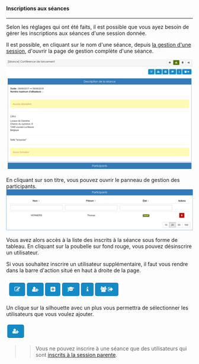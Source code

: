 
#### Inscriptions aux séances
---
Selon les réglages qui ont été faits, il est possible que vous ayez besoin de gérer les inscriptions aux séances d'une session donnée.

Il est possible, en cliquant sur le nom d'une séance, depuis [la gestion d'une session](admin-sessions.md), d'ouvrir la page de gestion complète d'une séance.

![](images/cursus-fig114.png)

En cliquant sur son titre, vous pouvez ouvrir le panneau de gestion des participants.
![](images/cursus-fig115.png)

Vous avez alors accès à la liste des inscrits à la séance sous forme de tableau. En cliquant sur la poubelle sur fond rouge, vous pouvez désinscrire un utilisateur.

Si vous souhaitez inscrire un utilisateur supplémentaire, il faut vous rendre dans la barre d'action situé en haut à droite de la page.

![](images/cursus-fig116.png)

Un clique sur la silhouette avec un plus vous permettra de sélectionner les utilisateurs que vous voulez ajouter.

![](images/cursus-fig117.png)


>> Vous ne pouvez inscrire à une séance que des utilisateurs qui sont [inscrits à la session parente](inscriptions-sessions.md). 